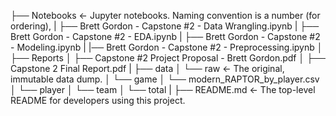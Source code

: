 ├── Notebooks          <- Jupyter notebooks. Naming convention is a number (for ordering),
|   ├── Brett Gordon - Capstone #2 - Data Wrangling.ipynb
|   ├── Brett Gordon - Capstone #2 - EDA.ipynb
|   ├── Brett Gordon - Capstone #2 - Modeling.ipynb
|   |── Brett Gordon - Capstone #2 - Preprocessing.ipynb
│
├── Reports
│   ├── Capstone #2 Project Proposal - Brett Gordon.pdf
│   ├── Capstone 2 Final Report.pdf
|
├── data
│   └── raw            <- The original, immutable data dump.
│       └── game
│       └── modern_RAPTOR_by_player.csv
│       └── player
│       └── team
│       └── total
|
├── README.md          <- The top-level README for developers using this project.
